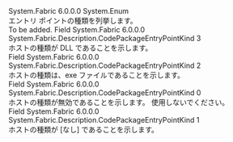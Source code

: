 <Type Name="CodePackageEntryPointKind" FullName="System.Fabric.Description.CodePackageEntryPointKind">
  <TypeSignature Language="C#" Value="public enum CodePackageEntryPointKind" />
  <TypeSignature Language="ILAsm" Value=".class public auto ansi sealed CodePackageEntryPointKind extends System.Enum" />
  <TypeSignature Language="DocId" Value="T:System.Fabric.Description.CodePackageEntryPointKind" />
  <TypeSignature Language="VB.NET" Value="Public Enum CodePackageEntryPointKind" />
  <TypeSignature Language="F#" Value="type CodePackageEntryPointKind = " />
  <AssemblyInfo>
    <AssemblyName>System.Fabric</AssemblyName>
    <AssemblyVersion>6.0.0.0</AssemblyVersion>
  </AssemblyInfo>
  <Base>
    <BaseTypeName>System.Enum</BaseTypeName>
  </Base>
  <Docs>
    <summary>
      <para>エントリ ポイントの種類を列挙します。</para>
    </summary>
    <remarks>To be added.</remarks>
  </Docs>
  <Members>
    <Member MemberName="DllHost">
      <MemberSignature Language="C#" Value="DllHost" />
      <MemberSignature Language="ILAsm" Value=".field public static literal valuetype System.Fabric.Description.CodePackageEntryPointKind DllHost = int32(3)" />
      <MemberSignature Language="DocId" Value="F:System.Fabric.Description.CodePackageEntryPointKind.DllHost" />
      <MemberSignature Language="VB.NET" Value="DllHost" />
      <MemberSignature Language="F#" Value="DllHost = 3" Usage="System.Fabric.Description.CodePackageEntryPointKind.DllHost" />
      <MemberType>Field</MemberType>
      <AssemblyInfo>
        <AssemblyName>System.Fabric</AssemblyName>
        <AssemblyVersion>6.0.0.0</AssemblyVersion>
      </AssemblyInfo>
      <ReturnValue>
        <ReturnType>System.Fabric.Description.CodePackageEntryPointKind</ReturnType>
      </ReturnValue>
      <MemberValue>3</MemberValue>
      <Docs>
        <summary>
          <para>ホストの種類が DLL であることを示します。 </para>
        </summary>
      </Docs>
    </Member>
    <Member MemberName="Exe">
      <MemberSignature Language="C#" Value="Exe" />
      <MemberSignature Language="ILAsm" Value=".field public static literal valuetype System.Fabric.Description.CodePackageEntryPointKind Exe = int32(2)" />
      <MemberSignature Language="DocId" Value="F:System.Fabric.Description.CodePackageEntryPointKind.Exe" />
      <MemberSignature Language="VB.NET" Value="Exe" />
      <MemberSignature Language="F#" Value="Exe = 2" Usage="System.Fabric.Description.CodePackageEntryPointKind.Exe" />
      <MemberType>Field</MemberType>
      <AssemblyInfo>
        <AssemblyName>System.Fabric</AssemblyName>
        <AssemblyVersion>6.0.0.0</AssemblyVersion>
      </AssemblyInfo>
      <ReturnValue>
        <ReturnType>System.Fabric.Description.CodePackageEntryPointKind</ReturnType>
      </ReturnValue>
      <MemberValue>2</MemberValue>
      <Docs>
        <summary>
          <para>ホストの種類は、exe ファイルであることを示します。 </para>
        </summary>
      </Docs>
    </Member>
    <Member MemberName="Invalid">
      <MemberSignature Language="C#" Value="Invalid" />
      <MemberSignature Language="ILAsm" Value=".field public static literal valuetype System.Fabric.Description.CodePackageEntryPointKind Invalid = int32(0)" />
      <MemberSignature Language="DocId" Value="F:System.Fabric.Description.CodePackageEntryPointKind.Invalid" />
      <MemberSignature Language="VB.NET" Value="Invalid" />
      <MemberSignature Language="F#" Value="Invalid = 0" Usage="System.Fabric.Description.CodePackageEntryPointKind.Invalid" />
      <MemberType>Field</MemberType>
      <AssemblyInfo>
        <AssemblyName>System.Fabric</AssemblyName>
        <AssemblyVersion>6.0.0.0</AssemblyVersion>
      </AssemblyInfo>
      <ReturnValue>
        <ReturnType>System.Fabric.Description.CodePackageEntryPointKind</ReturnType>
      </ReturnValue>
      <MemberValue>0</MemberValue>
      <Docs>
        <summary>
          <para>ホストの種類が無効であることを示します。 使用しないでください。</para>
        </summary>
      </Docs>
    </Member>
    <Member MemberName="None">
      <MemberSignature Language="C#" Value="None" />
      <MemberSignature Language="ILAsm" Value=".field public static literal valuetype System.Fabric.Description.CodePackageEntryPointKind None = int32(1)" />
      <MemberSignature Language="DocId" Value="F:System.Fabric.Description.CodePackageEntryPointKind.None" />
      <MemberSignature Language="VB.NET" Value="None" />
      <MemberSignature Language="F#" Value="None = 1" Usage="System.Fabric.Description.CodePackageEntryPointKind.None" />
      <MemberType>Field</MemberType>
      <AssemblyInfo>
        <AssemblyName>System.Fabric</AssemblyName>
        <AssemblyVersion>6.0.0.0</AssemblyVersion>
      </AssemblyInfo>
      <ReturnValue>
        <ReturnType>System.Fabric.Description.CodePackageEntryPointKind</ReturnType>
      </ReturnValue>
      <MemberValue>1</MemberValue>
      <Docs>
        <summary>
          <para>ホストの種類が [なし] であることを示します。</para>
        </summary>
      </Docs>
    </Member>
  </Members>
</Type>
